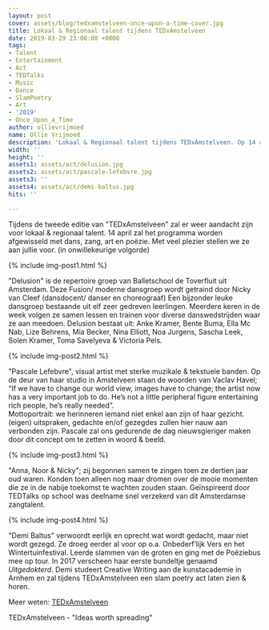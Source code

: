 ```yaml
---
layout: post
cover: assets/blog/tedxamstelveen-once-upon-a-time-cover.jpg
title: Lokaal & Regionaal talent tijdens TEDxAmstelveen
date: 2019-03-29 23:00:00 +0000
tags:
- Talent
- Entertainment
- Act
- TEDTalks
- Music
- Dance
- SlamPoetry
- Art
- '2019'
- Once_Upon_a_Time
author: ollievrijmoed
name: Ollie Vrijmoed
description: 'Lokaal & Regionaal talent tijdens TEDxAmstelveen. Op 14 april zullen zal het programma weer gevuld zijn met zang, dans, art & poëzie. '
width: ''
height: ''
assets1: assets/act/delusion.jpg
assets2: assets/act/pascale-lefebvre.jpg
assets3: ''
assets4: assets/act/demi-baltus.jpg
hits: ''

---
```

Tijdens de tweede editie van <span class="redx">"TEDxAmstelveen"</span> zal er weer aandacht zijn voor lokaal & regionaal talent. 14 april zal het programma worden afgewisseld met dans, zang, art en poëzie. Met veel plezier stellen we ze aan jullie voor. (in onwillekeurige volgorde)

{% include img-post1.html %}

<span class="redx">"Delusion"</span> is de repertoire groep van Balletschool de Toverfluit uit Amsterdam. Deze Fusion/ moderne dansgroep wordt getraind door Nicky van Cleef (dansdocent/ danser en choreograaf) Een bijzonder leuke dansgroep bestaande uit elf zeer gedreven leerlingen. Meerdere keren in de week volgen ze samen lessen en trainen voor diverse danswedstrijden waar ze aan meedoen. Delusion bestaat uit: Anke Kramer, Bente Buma, Ella Mc Nab, Lize Behrens, Mia Becker, Nina Elliott, Noa Jurgens, Sascha Leek, Solen Kramer, Toma Savelyeva & Victoria Pels.

{% include img-post2.html %}

<span class="redx">"Pascale Lefebvre"</span>, visual artist met sterke muzikale & tekstuele banden. Op de deur van haar studio in Amstelveen staan de woorden van Vaclav Havel; “If we have to change our world view, images have to change; the artist now has a very important job to do. He’s not a little peripheral figure entertaining rich people, he’s really needed”.  
Mottoportrait: we herinneren iemand niet enkel aan zijn of haar gezicht. (eigen) uitspraken, gedachte en/of gezegdes zullen hier nauw aan verbonden zijn. Pascale zal ons gedurende de dag nieuwsgieriger maken door dit concept om te zetten in woord & beeld.

{% include img-post3.html %}

<span class="redx">"Anna, Noor & Nicky"</span>; zij begonnen samen te zingen toen ze dertien jaar oud waren. Konden toen alleen nog maar dromen over de mooie momenten die ze in de nabije toekomst te wachten zouden staan. Geïnspireerd door TEDTalks op school was deelname snel verzekerd van dit Amsterdamse zangtalent.

{% include img-post4.html %}

<span class="redx">"Demi Baltus"</span> verwoordt eerlijk en oprecht wat wordt gedacht, maar niet wordt gezegd. Ze droeg eerder al voor op o.a. Onbederf’lijk Vers en het Wintertuinfestival. Leerde slammen van de groten en ging met de Poëziebus mee op tour. In 2017 verscheen haar eerste bundeltje genaamd _Uitgedokterd_. Demi studeert Creative Writing aan de kunstacademie in Arnhem en zal tijdens TEDxAmstelveen een slam poetry act laten zien & horen.

Meer weten: [TEDxAmstelveen](TEDxAmstelveen.com/event "Event")

TEDxAmstelveen - <span class="redx">"Ideas worth spreading"</span>
